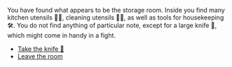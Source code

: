 You have found what appears to be the storage room. Inside you find many kitchen utensils 🥄🍴, cleaning utensils 🧼🧹, as well as tools for housekeeping 🛠. You do not find anything of particular note, except for a large knife 🔪, which might come in handy in a fight. 

- [Take the knife 🔪](5-AB.md)
- [Leave the room](3-A.md)